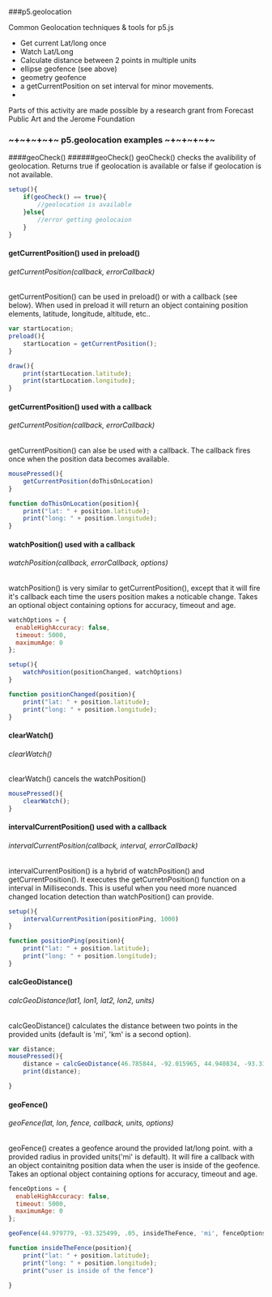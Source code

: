 ###p5.geolocation

Common Geolocation techniques & tools for p5.js 


+ Get current Lat/long once
+ Watch Lat/Long
+ Calculate distance between 2 points in multiple units
+ ellipse geofence (see above)
+ geometry geofence
+ a getCurrentPosition on set interval for minor movements. 
+

Parts of this activity are made possible by a research grant from Forecast Public Art and the Jerome Foundation

### ~+~+~+~+~ p5.geolocation examples ~+~+~+~+~ 

####geoCheck()
######geoCheck()
geoCheck() checks the avalibility of geolocation. Returns true if geolocation is available or false if geolocation is not available.
```javascript
setup(){
	if(geoCheck() == true){
		//geolocation is available
	}else{
		//error getting geolocaion
	}
}
```

#### getCurrentPosition() used in preload()
###### getCurrentPosition(callback, errorCallback)
getCurrentPosition() can be used in preload() or with a callback (see below). When used in preload it will return an object containing position elements, latitude, longitude, altitude, etc..
```javascript
var startLocation;
preload(){
	startLocation = getCurrentPosition();
}

draw(){
	print(startLocation.latitude);
	print(startLocation.longitude);
}
```

#### getCurrentPosition() used with a callback
###### getCurrentPosition(callback, errorCallback)
getCurrentPosition() can alse be used with a callback. The callback fires once when the position data becomes available.
```javascript
mousePressed(){
	getCurrentPosition(doThisOnLocation)
}

function doThisOnLocation(position){
	print("lat: " + position.latitude);
	print("long: " + position.longitude);
}
```

#### watchPosition() used with a callback
###### watchPosition(callback, errorCallback, options)
watchPosition() is very similar to getCurrentPosition(), except that it will fire it's callback each time the users position makes a noticable change. Takes an optional object containing options for accuracy, timeout and age.
```javascript
watchOptions = {
  enableHighAccuracy: false,
  timeout: 5000,
  maximumAge: 0
};

setup(){
	watchPosition(positionChanged, watchOptions)
}

function positionChanged(position){
	print("lat: " + position.latitude);
	print("long: " + position.longitude);
}
```

#### clearWatch() 
###### clearWatch() 
clearWatch() cancels the watchPosition()
```javascript
mousePressed(){
	clearWatch();
}
```

#### intervalCurrentPosition() used with a callback
###### intervalCurrentPosition(callback, interval,  errorCallback)
intervalCurrentPosition() is a hybrid of watchPosition() and getCurrentPosition(). It executes the getCurretnPosition() function on a interval in Milliseconds. This is useful when you need more nuanced changed location detection than watchPosition() can provide.
```javascript
setup(){
	intervalCurrentPosition(positionPing, 1000)
}

function positionPing(position){
	print("lat: " + position.latitude);
	print("long: " + position.longitude);
}
```

#### calcGeoDistance()
###### calcGeoDistance(lat1, lon1, lat2, lon2, units)
calcGeoDistance() calculates the distance between two points in the provided units (default is 'mi', 'km' is a second option). 
```javascript
var distance;
mousePressed(){
	distance = calcGeoDistance(46.785844, -92.015965, 44.940834, -93.311287, 'mi')
	print(distance);

}
```

#### geoFence()
###### geoFence(lat, lon, fence, callback, units, options)
geoFence() creates a geofence around the provided lat/long point. with a provided radius in provided units('mi' is default). It will fire a callback with an object containitng position data when the user is inside of the geofence. Takes an optional object containing options for accuracy, timeout and age.
```javascript
fenceOptions = {
  enableHighAccuracy: false,
  timeout: 5000,
  maximumAge: 0
};

geoFence(44.979779, -93.325499, .05, insideTheFence, 'mi', fenceOptions)

function insideTheFence(position){
	print("lat: " + position.latitude);
	print("long: " + position.longitude);
	print("user is inside of the fence")

}
```
